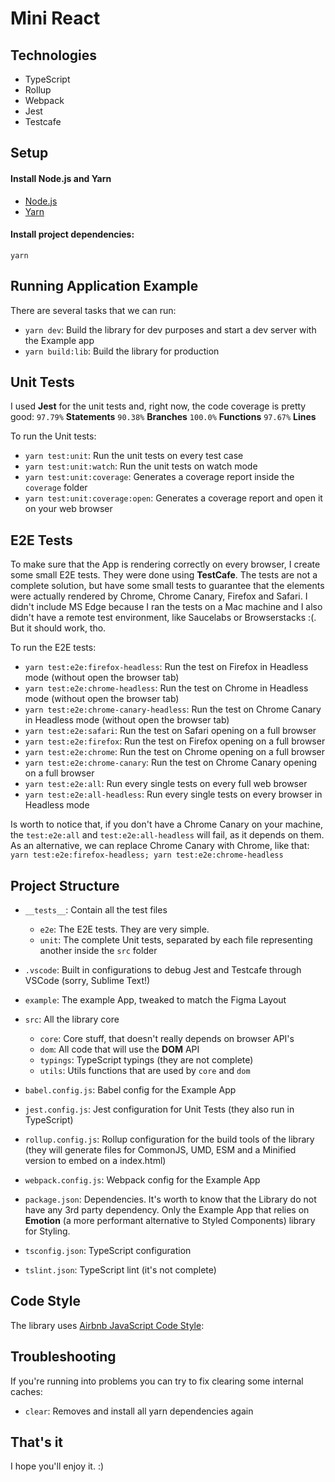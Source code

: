# Mini React

## Technologies

- TypeScript
- Rollup
- Webpack
- Jest
- Testcafe

## Setup

#### Install Node.js and Yarn
- [Node.js](https://nodejs.org/en/download/)
- [Yarn](https://yarnpkg.com/lang/en/docs/install/#mac-stable)


#### Install project dependencies:

`yarn`


## Running Application Example

There are several tasks that we can run:

- `yarn dev`: Build the library for dev purposes and start a dev server with the Example app
- `yarn build:lib`: Build the library for production


## Unit Tests

I used **Jest** for the unit tests and, right now, the code coverage is pretty good:
`97.79%` **Statements**
`90.38%` **Branches**
`100.0%` **Functions**
`97.67%` **Lines**

To run the Unit tests:

- `yarn test:unit`: Run the unit tests on every test case
- `yarn test:unit:watch`: Run the unit tests on watch mode
- `yarn test:unit:coverage`: Generates a coverage report inside the `coverage` folder
- `yarn test:unit:coverage:open`: Generates a coverage report and open it on your web browser


## E2E Tests

To make sure that the App is rendering correctly on every browser, I create some small E2E tests. They were done using **TestCafe**. The tests are not a complete solution, but have some small tests to guarantee that the elements were actually rendered by Chrome, Chrome Canary, Firefox and Safari. I didn't include MS Edge because I ran the tests on a Mac machine and I also didn't have a remote test environment, like Saucelabs or Browserstacks :(. But it should work, tho.

To run the E2E tests:

- `yarn test:e2e:firefox-headless`: Run the test on Firefox in Headless mode (without open the browser tab)
- `yarn test:e2e:chrome-headless`: Run the test on Chrome in Headless mode (without open the browser tab)
- `yarn test:e2e:chrome-canary-headless`: Run the test on Chrome Canary in Headless mode (without open the browser tab)
- `yarn test:e2e:safari`: Run the test on Safari opening on a full browser
- `yarn test:e2e:firefox`: Run the test on Firefox opening on a full browser
- `yarn test:e2e:chrome`: Run the test on Chrome opening on a full browser
- `yarn test:e2e:chrome-canary`: Run the test on Chrome Canary opening on a full browser
- `yarn test:e2e:all`: Run every single tests on every full web browser
- `yarn test:e2e:all-headless`: Run every single tests on every browser in Headless mode

Is worth to notice that, if you don't have a Chrome Canary on your machine, the `test:e2e:all` and `test:e2e:all-headless` will fail, as it depends on them. As an alternative, we can replace Chrome Canary with Chrome, like that: `yarn test:e2e:firefox-headless; yarn test:e2e:chrome-headless`


## Project Structure

- `__tests__`: Contain all the test files
  - `e2e`: The E2E tests. They are very simple.
  - `unit`: The complete Unit tests, separated by each file representing another inside the `src` folder

- `.vscode`: Built in configurations to debug Jest and Testcafe through VSCode (sorry, Sublime Text!)
- `example`: The example App, tweaked to match the Figma Layout

- `src`: All the library core
  - `core`: Core stuff, that doesn't really depends on browser API's
  - `dom`: All code that will use the **DOM** API
  - `typings`: TypeScript typings (they are not complete)
  - `utils`: Utils functions that are used by `core` and `dom`

- `babel.config.js`: Babel config for the Example App
- `jest.config.js`: Jest configuration for Unit Tests (they also run in TypeScript)
- `rollup.config.js`: Rollup configuration for the build tools of the library (they will generate files for CommonJS, UMD, ESM and a Minified version to embed on a index.html)
- `webpack.config.js`: Webpack config for the Example App
- `package.json`: Dependencies. It's worth to know that the Library do not have any 3rd party dependency. Only the Example App that relies on **Emotion** (a more performant alternative to Styled Components) library for Styling.
- `tsconfig.json`: TypeScript configuration
- `tslint.json`: TypeScript lint (it's not complete)


## Code Style

The library uses [Airbnb JavaScript Code Style](https://github.com/airbnb/javascript):


## Troubleshooting

If you're running into problems you can try to fix clearing some internal caches:

- `clear`: Removes and install all yarn dependencies again


## That's it

I hope you'll enjoy it. :)
